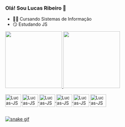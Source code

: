### Olá! Sou Lucas Ribeiro 👋

- 🧑‍💻 Cursando Sistemas de Informação
- 😏 Estudando JS

<div>
<a href="https://github.com/Lucas53gt">
<img height="180em" src="https://github-readme-stats.vercel.app/api?username=Lucas53gt&show_icons=true&theme=dark">
<img height="180em" src="https://github-readme-stats.vercel.app/api/top-langs/?username=Lucas53gt&layout=compact&show_icons=true&theme=dark">
</div>

<div stylle="display: inline_block"><br>
  <img align="center" alt="Lucas-JS" height="40" width="50" src="https://cdn.jsdelivr.net/gh/devicons/devicon/icons/javascript/javascript-original.svg" />
  <img align="center" alt="Lucas-JS" height="40" width="50" src="https://cdn.jsdelivr.net/gh/devicons/devicon/icons/html5/html5-plain-wordmark.svg" />
  <img align="center" alt="Lucas-JS" height="40" width="50" src="https://cdn.jsdelivr.net/gh/devicons/devicon/icons/css3/css3-plain-wordmark.svg" /> 
  <img align="center" alt="Lucas-JS" height="40" width="50" src="https://cdn.jsdelivr.net/gh/devicons/devicon/icons/python/python-original-wordmark.svg" />
  <img align="center" alt="Lucas-JS" height="40" width="50" src="https://cdn.jsdelivr.net/gh/devicons/devicon/icons/typescript/typescript-plain.svg" />  
  <img align="center" alt="Lucas-JS" height="40" width="50" src="https://cdn.jsdelivr.net/gh/devicons/devicon/icons/java/java-original.svg" />

##

![snake gif](https://github.com/Lucas53gt/Lucas53gt/blob/output/github-contribution-grid-snake.svg)
